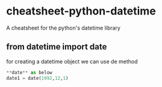 # cheatsheet-python-datetime
A cheatsheet for the python's datetime library


## from datetime import date
for creating a datetime object we can use de method 
```python
**date** as below
date1 = date(1992,12,1)
```
